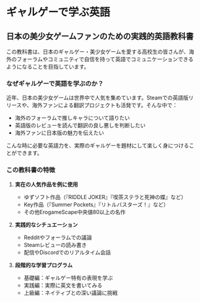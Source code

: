 # ギャルゲーで学ぶ英語

## 日本の美少女ゲームファンのための実践的英語教科書

この教科書は、日本のギャルゲー・美少女ゲームを愛する高校生の皆さんが、海外のフォーラムやコミュニティで自信を持って英語でコミュニケーションできるようになることを目指しています。

### なぜギャルゲーで英語を学ぶのか？

近年、日本の美少女ゲームは世界中で人気を集めています。Steamでの英語版リリースや、海外ファンによる翻訳プロジェクトも活発です。そんな中で：

- 海外のフォーラムで推しキャラについて語りたい
- 英語版のレビューを読んで翻訳の良し悪しを判断したい
- 海外ファンに日本版の魅力を伝えたい

こんな時に必要な英語力を、実際のギャルゲーを題材にして楽しく身につけることができます。

### この教科書の特徴

1. **実在の人気作品を例に使用**
   - ゆずソフト作品（『RIDDLE JOKER』『喫茶ステラと死神の蝶』など）
   - Key作品（『Summer Pockets』『リトルバスターズ！』など）
   - その他ErogameScape中央値80以上の名作

2. **実践的なシチュエーション**
   - Redditやフォーラムでの議論
   - Steamレビューの読み書き
   - 配信やDiscordでのリアルタイム会話

3. **段階的な学習プログラム**
   - 基礎編：ギャルゲー特有の表現を学ぶ
   - 実践編：実際に英文を書いてみる
   - 上級編：ネイティブとの深い議論に挑戦
